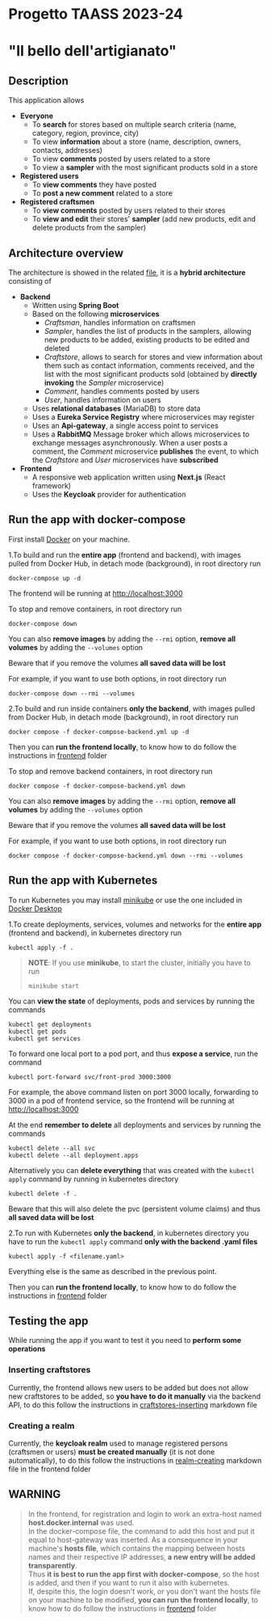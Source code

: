 # Progetto TAASS 2023-24
# "Il bello dell'artigianato"

## Description
This application allows
- **Everyone**
  - To **search** for stores based on multiple search criteria (name, category, region, province, city)
  - To view **information** about a store (name, description, owners, contacts, addresses)
  - To view **comments** posted by users related to a store
  - To view a **sampler** with the most significant products sold in a store
- **Registered users**
  - To **view comments** they have posted
  - To **post a new comment** related to a store
- **Registered craftsmen**
  - To **view comments** posted by users related to their stores
  - To **view and edit** their stores' **sampler** (add new products, edit and delete products from the sampler)

## Architecture overview
The architecture is showed in the related [file](architecture.bmp), it is a **hybrid architecture** consisting of
- **Backend**
  - Written using **Spring Boot**
  - Based on the following **microservices**
    - _Craftsman_, handles information on craftsmen
    - _Sampler_, handles the list of products in the samplers, allowing new products to be added, existing products to be edited and deleted
    - _Craftstore_, allows to search for stores and view information about them such as contact information, comments received, and the list with the most significant products sold (obtained by **directly invoking** the _Sampler_ microservice)
    - _Comment_, handles comments posted by users
    - _User_, handles information on users
  - Uses **relational databases** (MariaDB) to store data
  - Uses a **Eureka Service Registry** where microservices may register
  - Uses an **Api-gateway**, a single access point to services
  - Uses a **RabbitMQ** Message broker which allows microservices to exchange messages asynchronously. When a user posts a comment, the _Comment_ microservice **publishes** the event, to which the _Craftstore_ and _User_ microservices have **subscribed**
- **Frontend**
  - A responsive web application written using **Next.js** (React framework)
  - Uses the **Keycloak** provider for authentication

## Run the app with docker-compose
First install [Docker](https://docs.docker.com/get-docker/) on your machine.

1.To build and run the **entire app** (frontend and backend), with images pulled from Docker Hub, in detach mode (background), in root directory run
```shell    
docker-compose up -d
```   
  The frontend will be running at [http://localhost:3000](http://localhost:3000)

  To stop and remove containers, in root directory run
```shell
docker-compose down
```

  You can also **remove images** by adding the `--rmi` option, **remove all volumes** by adding the `--volumes` option

  Beware that if you remove the volumes **all saved data will be lost**

  For example, if you want to use both options, in root directory run
```shell
docker-compose down --rmi --volumes
```

2.To build and run inside containers **only the backend**, with images pulled from Docker Hub, in detach mode (background), in root directory run
```shell
docker compose -f docker-compose-backend.yml up -d
```
  Then you can **run the frontend locally**, to know how to do follow the instructions in [frontend](frontend/README.md) folder

  To stop and remove backend containers, in root directory run
```shell
docker compose -f docker-compose-backend.yml down
``` 
  You can also **remove images** by adding the `--rmi` option, **remove all volumes** by adding the `--volumes` option
  
  Beware that if you remove the volumes **all saved data will be lost**
  
  For example, if you want to use both options, in root directory run
```shell  
docker compose -f docker-compose-backend.yml down --rmi --volumes
```
## Run the app with Kubernetes
To run Kubernetes you may install [minikube](https://minikube.sigs.k8s.io/docs/start/) or use the one included in [Docker Desktop](https://docs.docker.com/desktop/kubernetes/)

1.To create deployments, services, volumes and networks for the **entire app** (frontend and backend), in kubernetes directory run
```shell 
kubectl apply -f .
```
> **NOTE**: If you use **minikube**, to start the cluster, initially you have to run
> ```shell
> minikube start
> ```

You can **view the state** of deployments, pods and services by running the commands
```shell
kubectl get deployments
kubectl get pods
kubectl get services
```

To forward one local port to a pod port, and thus **expose a service**, run the command
```shell
kubectl port-forward svc/front-prod 3000:3000
```
For example, the above command listen on port 3000 locally, forwarding to 3000 in a pod of frontend service, so the frontend will be running at [http://localhost:3000](http://localhost:3000)

At the end **remember to delete** all deployments and services by running the commands
```shell
kubectl delete --all svc
kubectl delete --all deployment.apps
```
Alternatively you can **delete everything** that was created with the `kubectl apply` command by running in kubernetes directory
```shell
kubectl delete -f .
```
Beware that this will also delete the pvc (persistent volume claims) and thus **all saved data will be lost**

2.To run with Kubernetes **only the backend**, in kubernetes directory you have to run the `kubectl apply` command **only with the backend .yaml files**
```shell 
kubectl apply -f <filename.yaml>
```
Everything else is the same as described in the previous point.

Then you can **run the frontend locally**, to know how to do follow the instructions in [frontend](frontend/README.md) folder

## Testing the app

While running the app if you want to test it you need to **perform some operations**

### Inserting craftstores
Currently, the frontend allows new users to be added but does not allow new craftstores to be added, so **you have to do it manually** via the backend API, to do this follow the instructions in [craftstores-inserting](craftstores-inserting.md) markdown file

### Creating a realm
Currently, the **keycloak realm** used to manage registered persons (craftsmen or users) **must be created manually** (it is not done automatically), to do this follow the instructions in [realm-creating](frontend/realm-creating.md) markdown file in the frontend folder

## WARNING
>In the frontend, for registration and login to work an extra-host named **host.docker.internal** was used.
<br>In the docker-compose file, the command to add this host and put it equal to host-gateway was inserted. As a consequence in your machine's **hosts file**, which contains the mapping between hosts names and their respective IP addresses, **a new entry will be added transparently**.
<br>Thus **it is best to run the app first with docker-compose**, so the host is added, and then if you want to run it also with kubernetes.
<br>If, despite this, the login doesn't work, or you don't want the hosts file on your machine to be modified, **you can run the frontend locally**, to know how to do follow the instructions in [frontend](frontend/README.md) folder